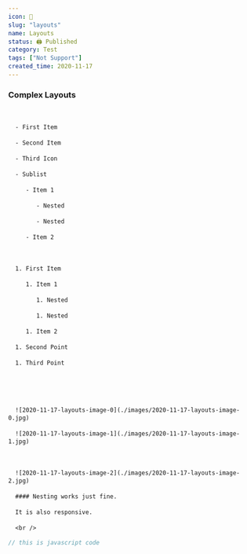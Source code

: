 ```yaml
---
icon: 📐
slug: "layouts"
name: Layouts
status: 🖨 Published
category: Test
tags: ["Not Support"]
created_time: 2020-11-17
---
```


### Complex Layouts

<br />

      - First Item

      - Second Item

      - Third Icon

      - Sublist

         - Item 1

            - Nested

            - Nested

         - Item 2



      1. First Item

         1. Item 1

            1. Nested

            1. Nested

         1. Item 2

      1. Second Point

      1. Third Point





      ![2020-11-17-layouts-image-0](./images/2020-11-17-layouts-image-0.jpg)

      ![2020-11-17-layouts-image-1](./images/2020-11-17-layouts-image-1.jpg)



      ![2020-11-17-layouts-image-2](./images/2020-11-17-layouts-image-2.jpg)

      #### Nesting works just fine.

      It is also responsive.

      <br />

```javascript
// this is javascript code
```

<br />
